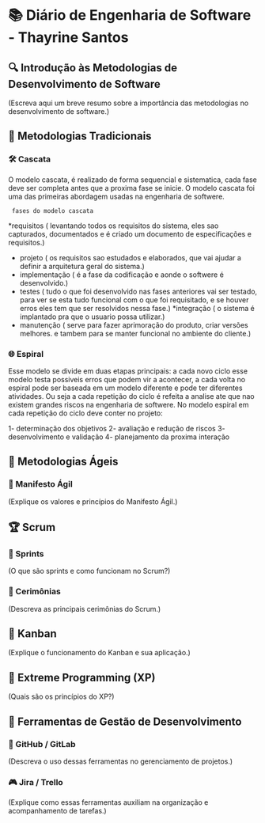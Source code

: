 # 📚 Diário de Engenharia de Software - Thayrine Santos

## 🔍 Introdução às Metodologias de Desenvolvimento de Software  
(Escreva aqui um breve resumo sobre a importância das metodologias no desenvolvimento de software.)

## 📖 Metodologias Tradicionais  
### 🛠️ Cascata  
O modelo cascata, é realizado de forma sequencial e sistematica, cada fase deve ser completa antes que a proxima fase se inicie.
O modelo cascata foi uma das primeiras abordagem usadas na engenharia de softwere.


     fases do modelo cascata
*requisitos
( levantando todos os requisitos do sistema, eles sao capturados, documentados e é criado um documento de especificações e requisitos.)
* projeto
( os requisitos sao estudados e elaborados, que vai ajudar a definir a arquitetura geral do sistema.)
* implementação
( é a fase da codificação e aonde o softwere é desenvolvido.)
* testes
( tudo o que foi desenvolvido nas fases anteriores vai ser testado, para ver se esta tudo funcional com o que foi requisitado, e se houver erros eles tem que ser resolvidos nessa fase.)
*integração
( o sistema é implantado pra que o usuario possa utilizar.)
* manutenção
( serve para fazer aprimoração do produto, criar versões melhores. e tambem para se manter funcional no ambiente do cliente.)
### 🌐 Espiral  
Esse modelo se divide em duas etapas principais:
a cada novo ciclo esse modelo testa possiveis erros que podem vir a acontecer, a cada volta no espiral pode ser baseada em um modelo diferente e pode ter diferentes atividades. Ou seja a cada repetição do ciclo é refeita a analise ate que nao existem grandes riscos na engenharia de softwere. 
No modelo espiral em cada repetição do ciclo deve conter no projeto:

1- determinação dos objetivos
2- avaliação e redução de riscos 
3- desenvolvimento e validação
4- planejamento da proxima interação


## 💪 Metodologias Ágeis  
### 📖 Manifesto Ágil  
(Explique os valores e princípios do Manifesto Ágil.)

## 🏆 Scrum  
### 📅 Sprints  
(O que são sprints e como funcionam no Scrum?)

### 💬 Cerimônias  
(Descreva as principais cerimônias do Scrum.)

## 🎯 Kanban  
(Explique o funcionamento do Kanban e sua aplicação.)

## 🚀 Extreme Programming (XP)  
(Quais são os princípios do XP?)

## 🔧 Ferramentas de Gestão de Desenvolvimento  
### 💪 GitHub / GitLab  
(Descreva o uso dessas ferramentas no gerenciamento de projetos.)

### 🎮 Jira / Trello  
(Explique como essas ferramentas auxiliam na organização e acompanhamento de tarefas.)

